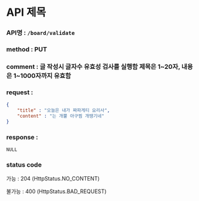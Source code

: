 # API 제목
### API명 : `/board/validate`

### method : PUT

### comment : 글 작성시 글자수 유효성 검사를 실행함 제목은 1~20자, 내용은 1~1000자까지 유효함

### request :
~~~json
{
    "title" : "오늘은 내가 짜파게티 요리사",
    "content" : "는 개뿔 아구찜 개땡기네"
}
~~~

### response :
    NULL


### status code
가능 : 204 (HttpStatus.NO_CONTENT)

불가능 : 400 (HttpStatus.BAD_REQUEST)
